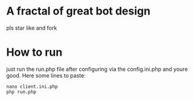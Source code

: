 A fractal of great bot design
=============================


pls star like and fork

# How to run

just run the run.php file after configuring via the config.ini.php and youre good. Here some lines to paste:
```
nano client.ini.php
php run.php
```
